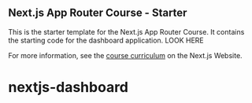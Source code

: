## Next.js App Router Course - Starter

This is the starter template for the Next.js App Router Course. It contains the starting code for the dashboard application. LOOK HERE

For more information, see the [course curriculum](https://nextjs.org/learn) on the Next.js Website.
# nextjs-dashboard
